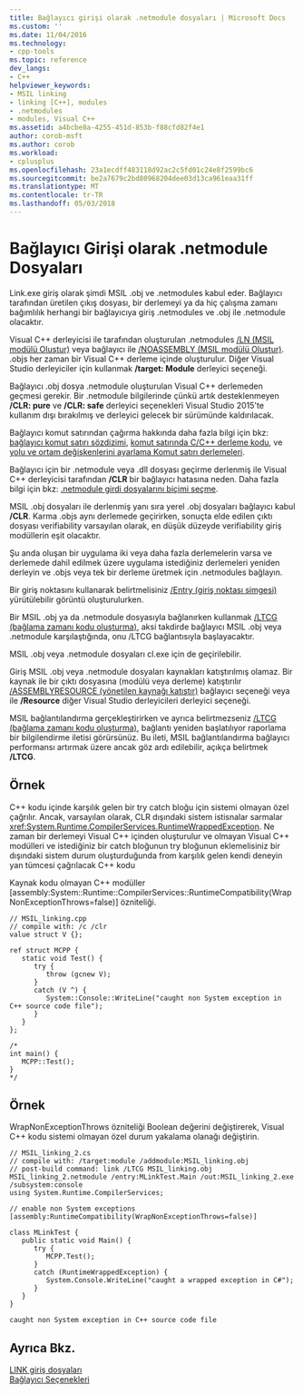 ```yaml
---
title: Bağlayıcı girişi olarak .netmodule dosyaları | Microsoft Docs
ms.custom: ''
ms.date: 11/04/2016
ms.technology:
- cpp-tools
ms.topic: reference
dev_langs:
- C++
helpviewer_keywords:
- MSIL linking
- linking [C++], modules
- .netmodules
- modules, Visual C++
ms.assetid: a4bcbe8a-4255-451d-853b-f88cfd82f4e1
author: corob-msft
ms.author: corob
ms.workload:
- cplusplus
ms.openlocfilehash: 23a1ecdff483118d92ac2c5fd01c24e8f2599bc6
ms.sourcegitcommit: be2a7679c2bd80968204dee03d13ca961eaa31ff
ms.translationtype: MT
ms.contentlocale: tr-TR
ms.lasthandoff: 05/03/2018
---
```

# <a name="netmodule-files-as-linker-input"></a>Bağlayıcı Girişi olarak .netmodule Dosyaları
Link.exe giriş olarak şimdi MSIL .obj ve .netmodules kabul eder. Bağlayıcı tarafından üretilen çıkış dosyası, bir derlemeyi ya da hiç çalışma zamanı bağımlılık herhangi bir bağlayıcıya giriş .netmodules ve .obj ile .netmodule olacaktır.  
  
 Visual C++ derleyicisi ile tarafından oluşturulan .netmodules [/LN (MSIL modülü Oluştur)](../../build/reference/ln-create-msil-module.md) veya bağlayıcı ile [/NOASSEMBLY (MSIL modülü Oluştur)](../../build/reference/noassembly-create-a-msil-module.md). .objs her zaman bir Visual C++ derleme içinde oluşturulur. Diğer Visual Studio derleyiciler için kullanmak **/target: Module** derleyici seçeneği.  
  
  Bağlayıcı .obj dosya .netmodule oluşturulan Visual C++ derlemeden geçmesi gerekir. Bir .netmodule bilgilerinde çünkü artık desteklenmeyen **/CLR: pure** ve **/CLR: safe** derleyici seçenekleri Visual Studio 2015'te kullanım dışı bırakılmış ve derleyici gelecek bir sürümünde kaldırılacak.   
  
 Bağlayıcı komut satırından çağırma hakkında daha fazla bilgi için bkz: [bağlayıcı komut satırı sözdizimi](../../build/reference/linker-command-line-syntax.md), [komut satırında C/C++ derleme kodu](../../build/building-on-the-command-line.md), ve [yolu ve ortam değişkenlerini ayarlama Komut satırı derlemeleri](../../build/setting-the-path-and-environment-variables-for-command-line-builds.md).  
  
 Bağlayıcı için bir .netmodule veya .dll dosyası geçirme derlenmiş ile Visual C++ derleyicisi tarafından **/CLR** bir bağlayıcı hatasına neden. Daha fazla bilgi için bkz: [.netmodule girdi dosyalarını biçimi seçme](../../build/reference/choosing-the-format-of-netmodule-input-files.md).  
  
 MSIL .obj dosyaları ile derlenmiş yanı sıra yerel .obj dosyaları bağlayıcı kabul **/CLR**. Karma .objs aynı derlemede geçirirken, sonuçta elde edilen çıktı dosyası verifiability varsayılan olarak, en düşük düzeyde verifiability giriş modüllerin eşit olacaktır. 
  
 Şu anda oluşan bir uygulama iki veya daha fazla derlemelerin varsa ve derlemede dahil edilmek üzere uygulama istediğiniz derlemeleri yeniden derleyin ve .objs veya tek bir derleme üretmek için .netmodules bağlayın.  
  
 Bir giriş noktasını kullanarak belirtmelisiniz [/Entry (giriş noktası simgesi)](../../build/reference/entry-entry-point-symbol.md) yürütülebilir görüntü oluşturulurken.  
  
 Bir MSIL .obj ya da .netmodule dosyasıyla bağlanırken kullanmak [/LTCG (bağlama zamanı kodu oluşturma)](../../build/reference/ltcg-link-time-code-generation.md), aksi takdirde bağlayıcı MSIL .obj veya .netmodule karşılaştığında, onu /LTCG bağlantısıyla başlayacaktır.  
  
 MSIL .obj veya .netmodule dosyaları cl.exe için de geçirilebilir.  
  
 Giriş MSIL .obj veya .netmodule dosyaları kaynakları katıştırılmış olamaz. Bir kaynak ile bir çıktı dosyasına (modülü veya derleme) katıştırılır [/ASSEMBLYRESOURCE (yönetilen kaynağı katıştır)](../../build/reference/assemblyresource-embed-a-managed-resource.md) bağlayıcı seçeneği veya ile **/Resource** diğer Visual Studio derleyicileri derleyici seçeneği.  
  
 MSIL bağlantılandırma gerçekleştirirken ve ayrıca belirtmezseniz [/LTCG (bağlama zamanı kodu oluşturma)](../../build/reference/ltcg-link-time-code-generation.md), bağlantı yeniden başlatılıyor raporlama bir bilgilendirme iletisi görürsünüz. Bu ileti, MSIL bağlantılandırma bağlayıcı performansı artırmak üzere ancak göz ardı edilebilir, açıkça belirtmek **/LTCG**.  
  
## <a name="example"></a>Örnek  
 C++ kodu içinde karşılık gelen bir try catch bloğu için sistemi olmayan özel çağrılır. Ancak, varsayılan olarak, CLR dışındaki sistem istisnalar sarmalar <xref:System.Runtime.CompilerServices.RuntimeWrappedException>. Ne zaman bir derlemeyi Visual C++ içinden oluşturulur ve olmayan Visual C++ modülleri ve istediğiniz bir catch bloğunun try bloğunun eklemelisiniz bir dışındaki sistem durum oluşturduğunda from karşılık gelen kendi deneyin yan tümcesi çağrılacak C++ kodu  
  
 Kaynak kodu olmayan C++ modüller [assembly:System::Runtime::CompilerServices::RuntimeCompatibility(WrapNonExceptionThrows=false)] özniteliği.  
  
```  
// MSIL_linking.cpp  
// compile with: /c /clr  
value struct V {};  
  
ref struct MCPP {  
   static void Test() {  
      try {  
         throw (gcnew V);  
      }  
      catch (V ^) {  
         System::Console::WriteLine("caught non System exception in C++ source code file");  
      }  
   }  
};  
  
/*  
int main() {  
   MCPP::Test();  
}  
*/  
```  
  
## <a name="example"></a>Örnek  
 WrapNonExceptionThrows özniteliği Boolean değerini değiştirerek, Visual C++ kodu sistemi olmayan özel durum yakalama olanağı değiştirin.  
  
```  
// MSIL_linking_2.cs  
// compile with: /target:module /addmodule:MSIL_linking.obj  
// post-build command: link /LTCG MSIL_linking.obj MSIL_linking_2.netmodule /entry:MLinkTest.Main /out:MSIL_linking_2.exe /subsystem:console  
using System.Runtime.CompilerServices;  
  
// enable non System exceptions  
[assembly:RuntimeCompatibility(WrapNonExceptionThrows=false)]  
  
class MLinkTest {  
   public static void Main() {  
      try {  
         MCPP.Test();  
      }  
      catch (RuntimeWrappedException) {  
         System.Console.WriteLine("caught a wrapped exception in C#");  
      }  
   }  
}  
```  
  
```Output  
caught non System exception in C++ source code file  
```  
  
## <a name="see-also"></a>Ayrıca Bkz.  
 [LINK giriş dosyaları](../../build/reference/link-input-files.md)   
 [Bağlayıcı Seçenekleri](../../build/reference/linker-options.md)